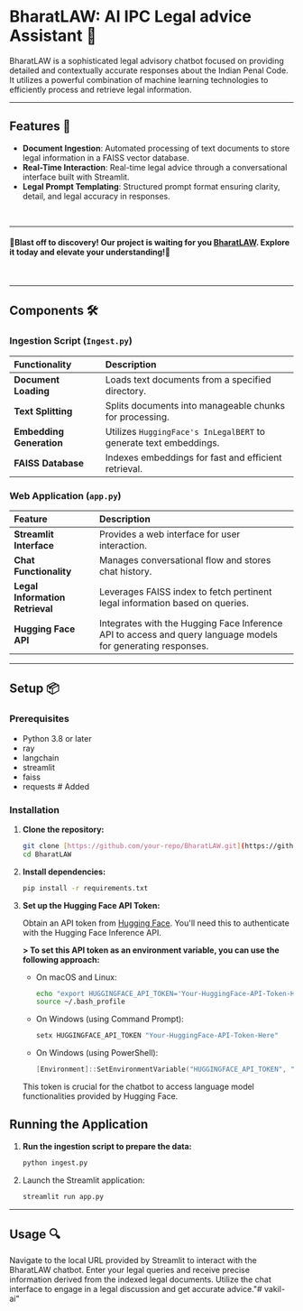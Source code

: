 #   BharatLAW: AI IPC Legal advice Assistant 📘

BharatLAW is a sophisticated legal advisory chatbot focused on providing detailed and contextually accurate responses about the Indian Penal Code. It utilizes a powerful combination of machine learning technologies to efficiently process and retrieve legal information.

---

##   Features 🌟

* **Document Ingestion**:   Automated processing of text documents to store legal information in a FAISS vector database.
* **Real-Time Interaction**:   Real-time legal advice through a conversational interface built with Streamlit.
* **Legal Prompt Templating**:   Structured prompt format ensuring clarity, detail, and legal accuracy in responses.

<br>

---

<h4><strong>🚀Blast off to discovery! Our project is waiting for you <a href= "https://huggingface.co/spaces/nik-one/BharatLAW-IPC_legal_guidance">BharatLAW</a>. Explore it today and elevate your understanding!🌟</strong><h4>

<br>

---

##   Components 🛠️

###   Ingestion Script (`Ingest.py`)

|   Functionality        |   Description                                                                  |
| :--------------------- | :--------------------------------------------------------------------------- |
|   **Document Loading** |   Loads text documents from a specified directory.                             |
|   **Text Splitting** |   Splits documents into manageable chunks for processing.                      |
|   **Embedding Generation** |   Utilizes `HuggingFace's InLegalBERT` to generate text embeddings.           |
|   **FAISS Database** |   Indexes embeddings for fast and efficient retrieval.                        |

###   Web Application (`app.py`)

|   Feature               |   Description                                                                                                |
| :-------------------- | :--------------------------------------------------------------------------------------------------------- |
|   **Streamlit Interface** |   Provides a web interface for user interaction.                                                             |
|   **Chat Functionality** |   Manages conversational flow and stores chat history.                                                      |
|   **Legal Information Retrieval** |   Leverages FAISS index to fetch pertinent legal information based on queries.                           |
|   **Hugging Face API** |   Integrates with the Hugging Face Inference API to access and query language models for generating responses. |

---

##   Setup 📦

###   Prerequisites

* Python 3.8 or later
* ray
* langchain
* streamlit
* faiss
* requests  # Added

###   Installation

1.  **Clone the repository:**

    ```bash
    git clone [https://github.com/your-repo/BharatLAW.git](https://github.com/your-repo/BharatLAW.git)
    cd BharatLAW
    ```

2.  **Install dependencies:**

    ```bash
    pip install -r requirements.txt
    ```

3.  **Set up the Hugging Face API Token:**

    Obtain an API token from <a href="https://huggingface.co/">Hugging Face</a>.
    You'll need this to authenticate with the Hugging Face Inference API.

    **>   To set this API token as an environment variable, you can use the following approach:**

    * On macOS and Linux:

        ```bash
        echo "export HUGGINGFACE_API_TOKEN='Your-HuggingFace-API-Token-Here'" >> ~/.bash_profile
        source ~/.bash_profile
        ```

    * On Windows (using Command Prompt):

        ```cmd
        setx HUGGINGFACE_API_TOKEN "Your-HuggingFace-API-Token-Here"
        ```

    * On Windows (using PowerShell):

        ```powershell
        [Environment]::SetEnvironmentVariable("HUGGINGFACE_API_TOKEN", "Your-HuggingFace-API-Token-Here", "User")
        ```

    This token is crucial for the chatbot to access language model functionalities provided by Hugging Face.

##   Running the Application

1.  **Run the ingestion script to prepare the data:**

    ```bash
    python ingest.py
    ```

2.  Launch the Streamlit application:

    ```bash
    streamlit run app.py
    ```

---

##   Usage 🔍

Navigate to the local URL provided by Streamlit to interact with the BharatLAW chatbot. Enter your legal queries and receive precise information derived from the indexed legal documents. Utilize the chat interface to engage in a legal discussion and get accurate advice."# vakil-ai" 
